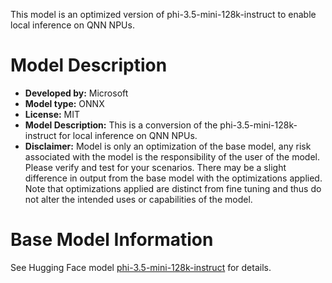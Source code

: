 This model is an optimized version of phi-3.5-mini-128k-instruct to enable local inference on QNN NPUs.

# Model Description
- **Developed by:** Microsoft
- **Model type:** ONNX
- **License:** MIT
- **Model Description:** This is a conversion of the phi-3.5-mini-128k-instruct for local inference on QNN NPUs.
- **Disclaimer:** Model is only an optimization of the base model, any risk associated with the model is the responsibility of the user of the model. Please verify and test for your scenarios. There may be a slight difference in output from the base model with the optimizations applied. Note that optimizations applied are distinct from fine tuning and thus do not alter the intended uses or capabilities of the model.

# Base Model Information
See Hugging Face model [phi-3.5-mini-128k-instruct](https://huggingface.co/microsoft/phi-3.5-mini-128k-instruct) for details.
